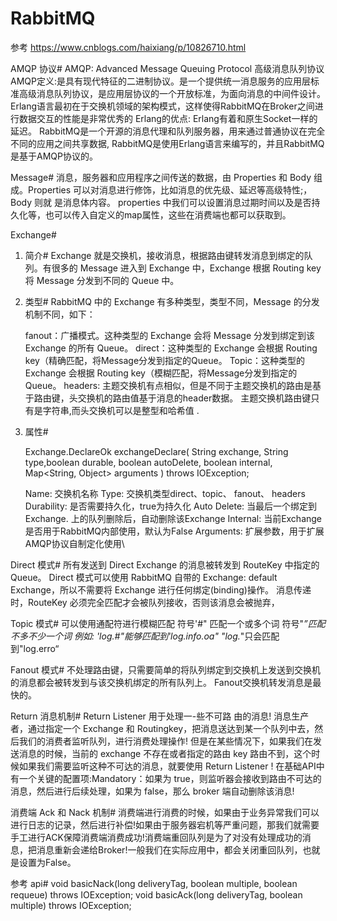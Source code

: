 # RabbitMQ

参考
https://www.cnblogs.com/haixiang/p/10826710.html

AMQP 协议#
    AMQP: Advanced Message Queuing Protocol 高级消息队列协议
    AMQP定义:是具有现代特征的二进制协议。是一个提供统一消息服务的应用层标准高级消息队列协议，是应用层协议的一个开放标准，为面向消息的中间件设计。
    Erlang语言最初在于交换机领域的架构模式，这样使得RabbitMQ在Broker之间进行数据交互的性能是非常优秀的
    Erlang的优点: Erlang有着和原生Socket一样的延迟。
    RabbitMQ是一个开源的消息代理和队列服务器，用来通过普通协议在完全不同的应用之间共享数据, RabbitMQ是使用Erlang语言来编写的，并且RabbitMQ是基于AMQP协议的。

Message#
    消息，服务器和应用程序之间传送的数据，由 Properties 和 Body 组成。Properties 可以对消息进行修饰，比如消息的优先级、延迟等高级特性;，Body 则就 是消息体内容。
    properties 中我们可以设置消息过期时间以及是否持久化等，也可以传入自定义的map属性，这些在消费端也都可以获取到。

Exchange#
1. 简介#
   Exchange 就是交换机，接收消息，根据路由键转发消息到绑定的队列。有很多的 Message 进入到 Exchange 中，Exchange 根据 Routing key 将 Message 分发到不同的 Queue 中。

2. 类型#
   RabbitMQ 中的 Exchange 有多种类型，类型不同，Message 的分发机制不同，如下：

    fanout：广播模式。这种类型的 Exchange 会将 Message 分发到绑定到该 Exchange 的所有 Queue。
    direct：这种类型的 Exchange 会根据 Routing key（精确匹配，将Message分发到指定的Queue。
    Topic：这种类型的 Exchange 会根据 Routing key（模糊匹配，将Message分发到指定的Queue。
    headers: 主题交换机有点相似，但是不同于主题交换机的路由是基于路由键，头交换机的路由值基于消息的header数据。 主题交换机路由键只有是字符串,而头交换机可以是整型和哈希值 .

3. 属性#

      Exchange.DeclareOk exchangeDeclare(
                String exchange,
                String type,boolean durable,
                boolean autoDelete,
                boolean internal,
                Map<String, Object> arguments
            ) throws IOException;

    Name: 交换机名称
    Type: 交换机类型direct、topic、 fanout、 headers
    Durability: 是否需要持久化，true为持久化
    Auto Delete: 当最后一个绑定到Exchange. 上的队列删除后，自动删除该Exchange
    Internal: 当前Exchange是否用于RabbitMQ内部使用，默认为False
    Arguments: 扩展参数，用于扩展AMQP协议自制定化使用\
   
Direct 模式#
   所有发送到 Direct Exchange 的消息被转发到 RouteKey 中指定的 Queue。
   Direct 模式可以使用 RabbitMQ 自带的 Exchange: default Exchange，所以不需要将 Exchange 进行任何绑定(binding)操作。
   消息传递时，RouteKey 必须完全匹配才会被队列接收，否则该消息会被抛弃，

Topic 模式#
    可以使用通配符进行模糊匹配
    符号'#" 匹配一个或多个词
    符号"*”匹配不多不少一个词
    例如:
    'log.#"能够匹配到'log.info.oa"
    "log.*"只会匹配到"log.erro“

Fanout 模式#
    不处理路由键，只需要简单的将队列绑定到交换机上发送到交换机的消息都会被转发到与该交换机绑定的所有队列上。
    Fanout交换机转发消息是最快的。

Return 消息机制#
Return Listener 用于处理一-些不可路 由的消息!
    消息生产者，通过指定一个 Exchange 和 Routingkey，把消息送达到某一个队列中去，然后我们的消费者监听队列，进行消费处理操作!
    但是在某些情况下，如果我们在发送消息的时候，当前的 exchange 不存在或者指定的路由 key 路由不到，这个时候如果我们需要监听这种不可达的消息，就要使用 Return Listener !
    在基础API中有一个关键的配置项:Mandatory：如果为 true，则监听器会接收到路由不可达的消息，然后进行后续处理，如果为 false，那么 broker 端自动删除该消息!

消费端 Ack 和 Nack 机制#
    消费端进行消费的时候，如果由于业务异常我们可以进行日志的记录，然后进行补偿!如果由于服务器宕机等严重问题，那我们就需要手工进行ACK保障消费端消费成功!消费端重回队列是为了对没有处理成功的消息，把消息重新会递给Broker!一般我们在实际应用中，都会关闭重回队列，也就是设置为False。

参考 api#
    void basicNack(long deliveryTag, boolean multiple, boolean requeue) throws IOException;
    void basicAck(long deliveryTag, boolean multiple) throws IOException;


